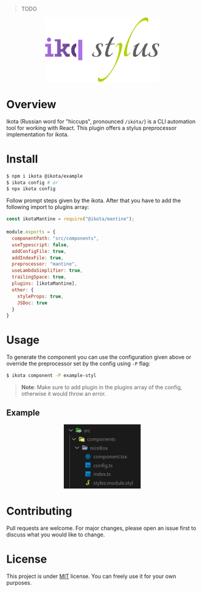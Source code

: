 > TODO

<p align="center">
  <img alt="ikota" src="public/ikotastylus.svg" width="300" />
</p>

# Overview

Ikota (Russian word for "hiccups", pronounced `/ikóta/`) is a CLI
automation tool for working with React. This plugin offers a
stylus preprocessor implementation for ikota.

# Install

```bash
$ npm i ikota @ikota/example
$ ikota config # or
$ npx ikota config
```

Follow prompt steps given by the ikota. After that you have to
add the following import to plugins array:

```js
const ikotaMantine = require("@ikota/mantine");

module.exports = {
  componentPath: "src/components",
  useTypescript: false,
  addConfigFile: true,
  addIndexFile: true,
  preprocessor: "mantine",
  useLambdaSimplifier: true,
  trailingSpace: true,
  plugins: [ikotaMantine],
  other: {
    styleProps: true,
    JSDoc: true
  }
}
```

# Usage

To generate the component you can use the configuration given
above or override the preprocessor set by the config using `-P`
flag:

```bash
$ ikota component -P example-styl
```

> **Note**: Make sure to add plugin in the plugins array of the
config, otherwise it would throw an error.

## Example

<p align="center">
  <img alt="Generating the component with Stylus" src="public/generatecomponent.png" width="40%" />
</p>

# Contributing

Pull requests are welcome. For major changes, please open an issue
first to discuss what you would like to change.

# License

This project is under [MIT](https://choosealicense.com/licenses/mit/)
license. You can freely use it for your own purposes.
